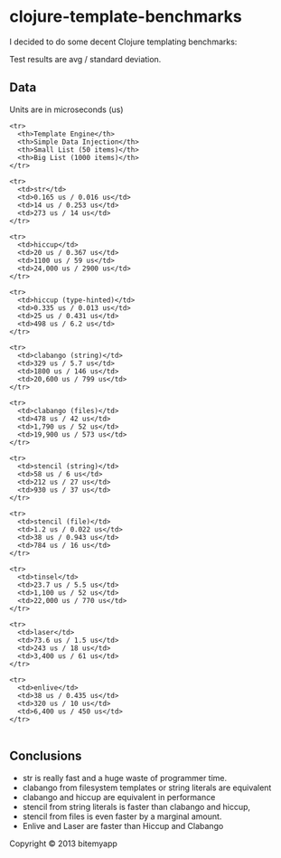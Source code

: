# clojure-template-benchmarks

I decided to do some decent Clojure templating benchmarks:

Test results are avg / standard deviation.

## Data

Units are in microseconds (us)

<table>

    <tr>
      <th>Template Engine</th>
      <th>Simple Data Injection</th>
      <th>Small List (50 items)</th>
      <th>Big List (1000 items)</th>
    </tr>

    <tr>
      <td>str</td>
      <td>0.165 us / 0.016 us</td>
      <td>14 us / 0.253 us</td>
      <td>273 us / 14 us</td>
    </tr>

    <tr>
      <td>hiccup</td>
      <td>20 us / 0.367 us</td>
      <td>1100 us / 59 us</td>
      <td>24,000 us / 2900 us</td>
    </tr>

    <tr>
      <td>hiccup (type-hinted)</td>
      <td>0.335 us / 0.013 us</td>
      <td>25 us / 0.431 us</td>
      <td>498 us / 6.2 us</td>
    </tr>

    <tr>
      <td>clabango (string)</td>
      <td>329 us / 5.7 us</td>
      <td>1800 us / 146 us</td>
      <td>20,600 us / 799 us</td>
    </tr>

    <tr>
      <td>clabango (files)</td>
      <td>478 us / 42 us</td>
      <td>1,790 us / 52 us</td>
      <td>19,900 us / 573 us</td>
    </tr>

    <tr>
      <td>stencil (string)</td>
      <td>58 us / 6 us</td>
      <td>212 us / 27 us</td>
      <td>930 us / 37 us</td>
    </tr>

    <tr>
      <td>stencil (file)</td>
      <td>1.2 us / 0.022 us</td>
      <td>38 us / 0.943 us</td>
      <td>784 us / 16 us</td>
    </tr>

    <tr>
      <td>tinsel</td>
      <td>23.7 us / 5.5 us</td>
      <td>1,100 us / 52 us</td>
      <td>22,000 us / 770 us</td>
    </tr>

    <tr>
      <td>laser</td>
      <td>73.6 us / 1.5 us</td>
      <td>243 us / 18 us</td>
      <td>3,400 us / 61 us</td>
    </tr>

    <tr>
      <td>enlive</td>
      <td>38 us / 0.435 us</td>
      <td>320 us / 10 us</td>
      <td>6,400 us / 450 us</td>
    </tr>

</table>

## Conclusions

+ str is really fast and a huge waste of programmer time.
+ clabango from filesystem templates or string literals are equivalent
+ clabango and hiccup are equivalent in performance
+ stencil from string literals is faster than clabango and hiccup,
+ stencil from files is even faster by a marginal amount.
+ Enlive and Laser are faster than Hiccup and Clabango

Copyright © 2013 bitemyapp
